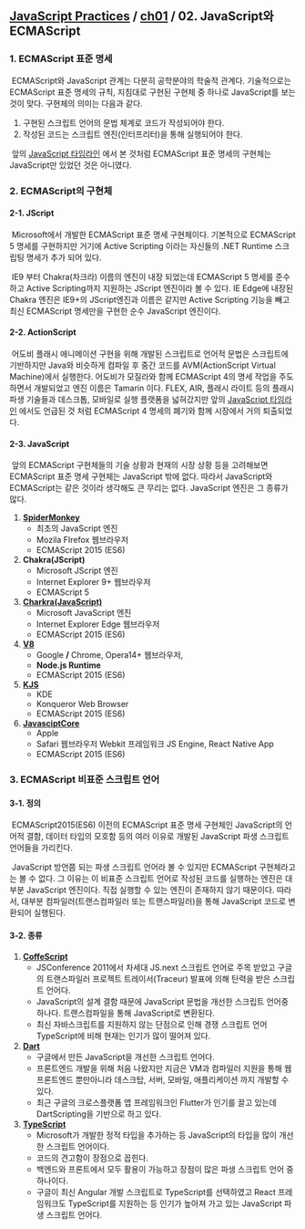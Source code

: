 ## [JavaScript Practices](https://github.com/kickscar-javascript/basic-practices) / [ch01](https://github.com/kickscar-javascript/basic-practices/tree/master/ch01) / 02. JavaScript와 ECMAScript

### 1. ECMAScript 표준 명세

​	ECMAScript와 JavaScript 관계는 다분히 공학분야의 학술적 관계다. 기술적으로는 ECMAScript 표준 명세의 규칙, 지침대로 구현된 구현체 중 하나로  JavaScript를 보는 것이 맞다.  구현체의 의미는 다음과 같다.

1. 구현된 스크립트 언어의 문법 체계로 코드가 작성되어야 한다.
2. 작성된 코드는 스크립트 엔진(인터프리터)을 통해 실행되어야 한다.

​	앞의 [JavaScript 타임라인](https://github.com/kickscar-javascript/basic-practices/tree/master/ch01/01) 에서 본 것처럼 ECMAScript 표준 명세의 구현체는 JavaScript만 있었던 것은 아니였다.

### 2. ECMAScript의 구현체

#### 2-1. JScript

​	Microsoft에서 개발한 ECMAScript 표준 명세 구현체이다. 기본적으로 ECMAScript 5 명세를 구현하지만 거기에 Active Scripting 이라는 자신들의 .NET Runtime 스크립팅 명세가 추가 되어 있다.

​	IE9 부터 Chakra(차크라) 이름의 엔진이 내장 되었는데 ECMAScript 5 명세를 준수하고 Active Scripting까지 지원하는 JScript 엔진이라 볼 수 있다. IE Edge에 내장된 Chakra 엔진은 IE9+의 JScript엔진과 이름은 같지만 Active Scripting 기능을 빼고 최신 ECMAScript 명세만을 구현한 순수 JavaScript 엔진이다. 

#### 2-2. ActionScript

​	어도비 플래시 애니메이션 구현을 위해 개발된 스크립트로 언어적 문법은 스크립트에 기반하지만 Java와 비슷하게 컴파일 후 중간 코드를 AVM(ActionScript Virtual Machine)에서 실행한다. 어도비가 모질라와 함께 ECMAScript 4의 명세 작업을 주도하면서 개발되었고 엔진 이름은 Tamarin 이다. FLEX, AIR, 플래시 라이트 등의 플래시 파생 기술들과 데스크톱, 모바일로 실행 플랫폼을 넓혀갔지만 앞의 [JavaScript 타임라인](https://github.com/kickscar-javascript/basic-practices/tree/master/ch01/01) 에서도 언급된 것 처럼 ECMAScript 4 명세의 폐기와 함께 시장에서 거의 퇴출되었다.

#### 2-3. JavaScript 

​	앞의 ECMAScript 구현체들의 기술 상황과 현재의 시장 상황 등을 고려해보면 ECMAScript 표준 명세 구현체는  JavaScript 밖에 없다.  따라서 JavaScript와 ECMAScript는 같은 것이라 생각해도 큰 무리는 없다. JavaScript 엔진은 그 종류가 많다.

1. [**SpiderMonkey**](https://developer.mozilla.org/en-US/docs/Mozilla/Projects/SpiderMonkey)
   - 최초의 JavaScript 엔진 
   - Mozila FIrefox 웹브라우저
   - ECMAScript 2015 (ES6)
2. **Chakra(JScript)**
   - Microsoft JScript 엔진
   - Internet Explorer 9+ 웹브라우저
   - ECMAScript 5
3. [**Charkra(JavaScript)**](https://github.com/Microsoft/ChakraCore)
   - Microsoft JavaScript 엔진
   - Internet Explorer Edge 웹브라우저
   - ECMAScript 2015 (ES6)
4. [**V8**](https://v8.dev/)
   - Google **/** Chrome, Opera14+ 웹브라우저, 
   - **Node.js Runtime**
   - ECMAScript 2015 (ES6)
5. [**KJS**](https://api.kde.org/4.x-api/kdelibs-apidocs/kjs/html/index.html)
   - KDE
   - Konqueror Web Browser
   - ECMAScript 2015 (ES6) 
6. [**JavasciptCore**](https://trac.webkit.org/wiki/JavaScriptCore)
   - Apple
   - Safari 웹브라우저 Webkit 프레임워크 JS Engine, React Native App 
   - ECMAScript 2015 (ES6)



### 3. ECMAScript 비표준 스크립트 언어

#### 3-1. 정의

​	ECMAScript2015(ES6) 이전의 ECMAScript 표준 명세 구현체인  JavaScript의 언어적 결함, 데이터 타입의 모호함 등의 여러 이유로 개발된 JavaScript 파생 스크립트 언어들을 가리킨다.

​	JavaScript 방언쯤 되는 파생 스크립트 언어라 볼 수 있지만 ECMAScript 구현체라고는 볼 수 없다. 그 이유는 이 비표준 스크립트 언어로 작성된 코드를 실행하는 엔진은 대부분 JavaScript 엔진이다. 직접 실행할 수 있는 엔진이 존재하지 않기 때문이다. 따라서, 대부분 컴파일러(트랜스컴파일러 또는 트랜스파일러)을 통해  JavaScript 코드로 변환되어 실행된다.

#### 3-2. 종류

1. [**CoffeScript**](https://coffeescript.org/)
   - JSConference 2011에서 차세대 JS.next 스크립트 언어로 주목 받았고 구글의 트랜스파일러 프로젝트 트레이서(Traceur) 발표에 의해 탄력을 받은 스크립트 언어다.
   -  JavaScript의 설계 결함 때문에  JavaScript 문법을 개선한 스크립트 언어중 하나다. 트랜스컴파일을 통해 JavaScript로 변환된다.
   - 최신 자바스크립트를 지원하지 않는 단점으로 인해 경쟁 스크립트 언어 TypeScript에 비해 현재는 인기가 많이 떨어져 있다.
2. [**Dart**](https://dart.dev/)
   - 구글에서 만든 JavaScript을 개선한 스크립트 언어다. 
   - 프론트엔드 개발을 위해 처음 나왔지만 지금은  VM과 컴파일러 지원을 통해 웹 프론트엔드 뿐만아니라  데스크탑, 서버, 모바일, 애플리케이션 까지 개발할 수 있다. 
   - 최근 구글의 크로스플랫폼 앱 프레임워크인 Flutter가 인기를 끌고 있는데 DartScripting을 기반으로 하고 있다.
3. [**TypeScript**](https://www.typescriptlang.org/)
   - Microsoft가 개발한 정적 타입을 추가하는 등 JavaScript의 타입을 많이 개선한 스크립트 언어이다.
   - 코드의 견고함이 장점으로 꼽힌다.
   - 백엔드와 프론트에서 모두 활용이 가능하고 장점이 많은 파생 스크립트 언어 중 하나이다. 
   - 구글이 최신 Angular 개발 스크립트로 TypeScript를 선택하였고 React 프레임워크도 TypeScript를 지원하는 등 인기가 높아져 가고 있는 JavaScript 파생 스크립트 언어다.